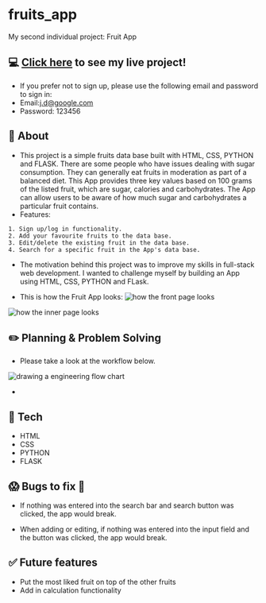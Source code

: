 # fruits_app
My second individual project: Fruit App
## :computer: [Click here](https://fruits-app-73i8.onrender.com/fruits) to see my live project!
- If you prefer not to sign up, please use the following email and password to sign in:
- Email:j.d@google.com
- Password: 123456

## :page_facing_up: About
- This project is a simple fruits data base built with HTML, CSS, PYTHON and FLASK. There are some people who have issues dealing with sugar consumption. They can generally eat fruits in moderation as part of a balanced diet. This App provides three key values based on 100 grams of the listed fruit, which are sugar, calories and carbohydrates. The App can allow users to be aware of how much sugar and carbohydrates a particular fruit contains.
- Features:
```
1. Sign up/log in functionality.
2. Add your favourite fruits to the data base.
3. Edit/delete the existing fruit in the data base.
4. Search for a specific fruit in the App's data base.
```
- The motivation behind this project was to improve my skills in full-stack web development. I wanted to challenge myself by building an App using HTML, CSS, PYTHON and FLask. 

- This is how the Fruit App looks:
![how the front page looks](https://i.imgur.com/Ecm9emh.jpeg)

![how the inner page looks](https://i.imgur.com/eOR5Z2x.jpeg)

## :pencil2: Planning & Problem Solving
- Please take a look at the workflow below.

![drawing a engineering flow chart](https://i.imgur.com/x8qRcGe.jpeg)

- 

## :rocket: Tech 
- HTML
- CSS
- PYTHON
- FLASK

## :scream: Bugs to fix :poop:
- If nothing was entered into the search bar and search button was clicked, the app would break.

- When adding or editing, if nothing was entered into the input field and the button was clicked, the app would break.

## :white_check_mark: Future features
- Put the most liked fruit on top of the other fruits
- Add in calculation functionality

